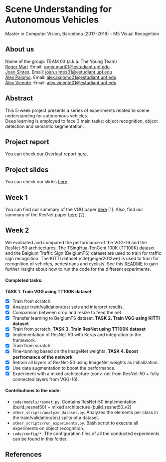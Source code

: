 # Scene Understanding for Autonomous Vehicles
Master in Computer Vision, Barcelona (2017-2018) - M5 Visual Recognition

## About us
Name of the group: TEAM 03 (a.k.a. The Young Team)  
[Roger Marí](https://github.com/rogermm14). Email: roger.mari01@estudiant.upf.edu  
[Joan Sintes](https://github.com/JoSintes8). Email: joan.sintes01@estudiant.upf.edu  
[Àlex Palomo](https://github.com/alexpalomodominguez). Email: alex.palomo01@estudiant.upf.edu  
[Àlex Vicente](https://github.com/AlexVicenteS). Email: alex.vicente01@estudiant.upf.edu  

## Abstract
This 5-week project presents a series of experiments related to scene understanding for autonomous vehicles.   
Deep learning is employed to face 3 main tasks: object recognition, object detection and semantic segmentation.  

## Project report
You can check our Overleaf report [here](https://www.overleaf.com/read/mgdfttmpqkgx).

## Project slides
You can check our slides [here](https://docs.google.com/presentation/d/1Vlk9INjR2pFve4IUYKt027kSwZSVRazxz6rFk_DsciM/edit?usp=sharing).

## Week 1
You can find our summary of the VGG paper [here](https://www.overleaf.com/read/bpwcjjmpnnsy) [1].
Also, find our summary of the ResNet paper [here](https://www.overleaf.com/read/qwdjmppkrpcg) [2].

## Week 2
We evaluated and compared the performance of the VGG-16 and the ResNet-50 architectures. The TSingHua-TenCent 100K (TT100K) dataset and the Belgium Traffic Sign (BelgiumTS) dataset are used to train for traffic sign recognition. The KITTI dataset \cite{geiger2012we} is used to train for recognition of vehicles, pedestrians and cyclists. See this [README](https://github.com/rogermm14/mcv-m5/blob/master/code/README.md) to gain further insight about how to run the code for the different experiments.

#### Completed tasks:
**TASK 1. Train VGG using TT100K dataset**
- [x] Train from scratch.
- [x] Analyze train/validation/test sets and interpret results.
- [x] Comparison between crop and resize to feed the net.
- [x] Transfer learning to BelgiumTS dataset.
**TASK 2. Train VGG using KITTI dataset**
- [x] Train from scratch.
**TASK 3. Train ResNet using TT100K dataset**
- [x] Implementation of ResNet-50 with Keras and integration to the framework.
- [x] Train from scratch.
- [x] Fine-tunning based on the ImageNet weights.
**TASK 4. Boost perfromance of the network**
- [x] Retrain all layers of ResNet-50 using ImageNet weights as initialization.
- [x] Use data augmentation to boost the performance.
- [x] Experiment with a mixed architecture (conv. net from ResNet-50 + fully connected layers from VGG-16).

#### Contributions to the code:
+ `code/models/resnet.py`. Contains ResNet-50 implementation (build_resnet50) + mixed architecture (build_resnet50_v2)
+ `other_scripts/analyze_dataset.py`. Analyzes the elements per class in the train/validation/test splits of a dataset.
+ `other_scripts/run_experiments.py`. Bash script to execute all experiments on object recognition.
+ `code/config/*`. The configuration files of all the conducted experiments can be found in this folder.


## References

